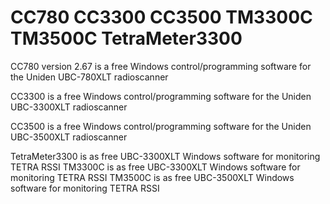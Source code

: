 # CC780 CC3300 CC3500 TM3300C TM3500C TetraMeter3300
CC780 version 2.67 is a free Windows control/programming software for the Uniden UBC-780XLT radioscanner

CC3300 is a free Windows control/programming software for the Uniden UBC-3300XLT radioscanner

CC3500 is a free Windows control/programming software for the Uniden UBC-3500XLT radioscanner

TetraMeter3300 is as free UBC-3300XLT Windows software for monitoring TETRA RSSI
TM3300C is as free UBC-3300XLT Windows software for monitoring TETRA RSSI
TM3500C is as free UBC-3500XLT Windows software for monitoring TETRA RSSI
